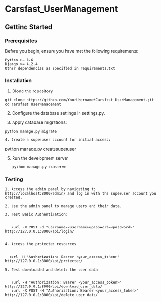 # Carsfast_UserManagement

## Getting Started

### Prerequisites

Before you begin, ensure you have met the following requirements:

    Python >= 3.6
    Django >= 4.2.4
    Other dependencies as specified in requirements.txt

### Installation

1. Clone the repository

```
git clone https://github.com/YourUsername/Carsfast_UserManagement.git
cd Carsfast_UserManagement
```

2. Configure the database settings in settings.py.

3. Apply database migrations:

```
python manage.py migrate

4. Create a superuser account for initial access:

   ```
   python manage.py createsuperuser

5. Run the development server

   ```
   python manage.py runserver
   ```
### Testing

    1. Access the admin panel by navigating to http://localhost:8000/admin/ and log in with the superuser account you created.

    2. Use the admin panel to manage users and their data.

    3. Test Basic Authentication:

       
       curl -X POST -d "username=<username>&password=<password>" http://127.0.0.1:8000/api/login/


    4. Access the protected resources

      
      curl -H "Authorization: Bearer <your_access_token>" http://127.0.0.1:8000/api/protected/

    5. Test downloaded and delete the user data

       
       curl -H "Authorization: Bearer <your_access_token>" http://127.0.0.1:8000/api/download_user_data/
       curl -X POST -H "Authorization: Bearer <your_access_token>" http://127.0.0.1:8000/api/delete_user_data/





